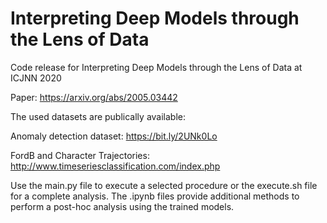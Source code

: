 #  Interpreting Deep Models through the Lens of Data

Code release for Interpreting Deep Models through the Lens of Data at ICJNN 2020

Paper: https://arxiv.org/abs/2005.03442

The used datasets are publically available:

Anomaly detection dataset: https://bit.ly/2UNk0Lo

FordB and Character Trajectories: http://www.timeseriesclassification.com/index.php

Use the main.py file to execute a selected procedure or the execute.sh file for a complete analysis. The .ipynb files provide additional methods to perform a post-hoc analysis using the trained models.
